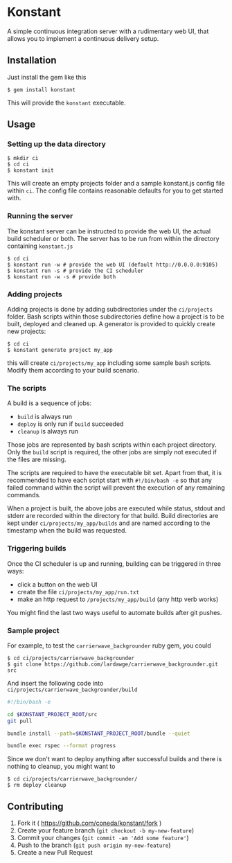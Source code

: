 # Konstant

A simple continuous integration server with a rudimentary web UI, that allows
you to implement a continuous delivery setup.

## Installation

Just install the gem like this

    $ gem install konstant

This will provide the `konstant` executable.

## Usage

### Setting up the data directory

    $ mkdir ci
    $ cd ci
    $ konstant init

This will create an empty projects folder and a sample konstant.js config
file within `ci`. The config file contains reasonable defaults for you to get
started with.


### Running the server

The konstant server can be instructed to provide the web UI, the actual build
scheduler or both. The server has to be run from within the directory containing
`konstant.js`

    $ cd ci
    $ konstant run -w # provide the web UI (default http://0.0.0.0:9105)
    $ konstant run -s # provide the CI scheduler
    $ konstant run -w -s # provide both


### Adding projects

Adding projects is done by adding subdirectories under the `ci/projects` folder.
Bash scripts within those subdirectories define how a project is to be built,
deployed and cleaned up. A generator is provided to quickly create new projects:

    $ cd ci
    $ konstant generate project my_app

this will create `ci/projects/my_app` including some sample bash scripts. Modify
them according to your build scenario.


### The scripts

A build is a sequence of jobs:

* `build` is always run
* `deploy` is only run if `build` succeeded
* `cleanup` is always run

Those jobs are represented by bash scripts within each project directory. Only
the `build` script is required, the other jobs are simply not executed
if the files are missing.

The scripts are required to have the executable bit set. Apart from that, it is
recommended to have each script start with `#!/bin/bash -e` so that any
failed command within the script will prevent the execution of any remaining 
commands.

When a project is built, the above jobs are executed while status, stdout and
stderr are recorded within the directory for that build. Build directories are
kept under `ci/projects/my_app/builds` and are named according to the timestamp
when the build was requested.


### Triggering builds

Once the CI scheduler is up and running, building can be triggered in three
ways:

* click a button on the web UI
* create the file `ci/projects/my_app/run.txt`
* make an http request to `/projects/my_app/build` (any http verb works)

You might find the last two ways useful to automate builds after git pushes.


### Sample project

For example, to test the
`carrierwave_backgrounder` ruby gem, you could

    $ cd ci/projects/carrierwave_backgrounder
    $ git clone https://github.com/lardawge/carrierwave_backgrounder.git src

And insert the following code into `ci/projects/carrierwave_backgrounder/build`

```bash
#!/bin/bash -e

cd $KONSTANT_PROJECT_ROOT/src
git pull

bundle install --path=$KONSTANT_PROJECT_ROOT/bundle --quiet

bundle exec rspec --format progress
```

Since we don't want to deploy anything after successful builds and there is
nothing to cleanup, you might want to

    $ cd ci/projects/carrierwave_backgrounder/
    $ rm deploy cleanup


## Contributing

1. Fork it ( https://github.com/coneda/konstant/fork )
2. Create your feature branch (`git checkout -b my-new-feature`)
3. Commit your changes (`git commit -am 'Add some feature'`)
4. Push to the branch (`git push origin my-new-feature`)
5. Create a new Pull Request
